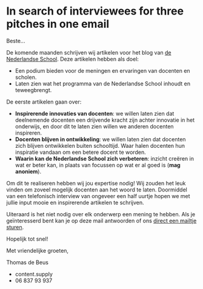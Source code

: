 # In search of interviewees for three pitches in one email

Beste...

De komende maanden schrijven wij artikelen voor het blog van [de Nederlandse School](http://www.denederlandseschool.nl/). Deze artikelen hebben als doel:

* Een podium bieden voor de meningen en ervaringen van docenten en scholen.
* Laten zien wat het programma van de Nederlandse School inhoudt en teweegbrengt.

De eerste artikelen gaan over:

* **Inspirerende innovaties van docenten**: we willen laten zien dat deelnemende docenten een drijvende kracht zijn achter innovatie in het onderwijs, en door dit te laten zien willen we anderen docenten inspireren.
* **Docenten blijven in ontwikkeling**: we willen laten zien dat docenten zich blijven ontwikkelen buiten schooltijd. Waar halen docenten hun inspiratie vandaan om een betere docent te worden.
* **Waarin kan de Nederlandse School zich verbeteren**: inzicht creëren in wat er beter kan, in plaats van focussen op wat er al goed is (**mag anoniem**).

Om dit te realiseren hebben wij jou expertise nodig! Wij zouden het leuk vinden om zoveel mogelijk docenten aan het woord te laten. Doormiddel van een telefonisch interview van ongeveer een half uurtje hopen we met jullie input mooie en inspirerende artikelen te schrijven.

Uiteraard is het niet nodig over elk onderwerp een mening te hebben. Als je geïnteresserd bent kan je op deze mail antwoorden of ons [direct een mailtje sturen](helpdesk@newatoms.com).

Hopelijk tot snel!

Met vriendelijke groeten,

Thomas de Beus

* content.supply
* 06 837 93 937
